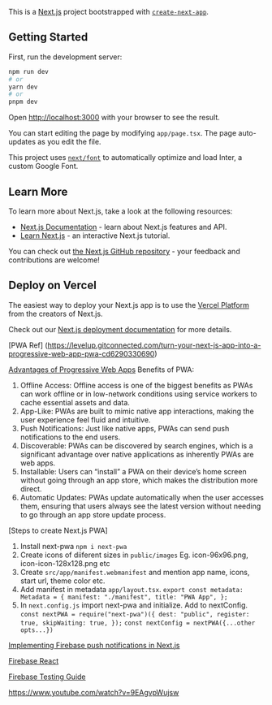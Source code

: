This is a [Next.js](https://nextjs.org/) project bootstrapped with [`create-next-app`](https://github.com/vercel/next.js/tree/canary/packages/create-next-app).

## Getting Started

First, run the development server:

```bash
npm run dev
# or
yarn dev
# or
pnpm dev
```

Open [http://localhost:3000](http://localhost:3000) with your browser to see the result.

You can start editing the page by modifying `app/page.tsx`. The page auto-updates as you edit the file.

This project uses [`next/font`](https://nextjs.org/docs/basic-features/font-optimization) to automatically optimize and load Inter, a custom Google Font.

## Learn More

To learn more about Next.js, take a look at the following resources:

- [Next.js Documentation](https://nextjs.org/docs) - learn about Next.js features and API.
- [Learn Next.js](https://nextjs.org/learn) - an interactive Next.js tutorial.

You can check out [the Next.js GitHub repository](https://github.com/vercel/next.js/) - your feedback and contributions are welcome!

## Deploy on Vercel

The easiest way to deploy your Next.js app is to use the [Vercel Platform](https://vercel.com/new?utm_medium=default-template&filter=next.js&utm_source=create-next-app&utm_campaign=create-next-app-readme) from the creators of Next.js.

Check out our [Next.js deployment documentation](https://nextjs.org/docs/deployment) for more details.

[PWA Ref] (https://levelup.gitconnected.com/turn-your-next-js-app-into-a-progressive-web-app-pwa-cd6290330690)

[Advantages of Progressive Web Apps](https://stackademic.com/blog/adding-pwa-to-next-js-with-app-directory-simple-guide)
Benefits of PWA:

1. Offline Access: Offline access is one of the biggest benefits as PWAs can work offline or in low-network conditions using service workers to cache essential assets and data.
2. App-Like: PWAs are built to mimic native app interactions, making the user experience feel fluid and intuitive.
3. Push Notifications: Just like native apps, PWAs can send push notifications to the end users.
4. Discoverable: PWAs can be discovered by search engines, which is a significant advantage over native applications as inherently PWAs are web apps.
5. Installable: Users can “install” a PWA on their device’s home screen without going through an app store, which makes the distribution more direct.
6. Automatic Updates: PWAs update automatically when the user accesses them, ensuring that users always see the latest version without needing to go through an app store update process.

[Steps to create Next.js PWA]

1. Install next-pwa
   `npm i next-pwa`
2. Create icons of diiferent sizes in `public/images`
   Eg. icon-96x96.png, icon-icon-128x128.png etc
3. Create `src/app/manifest.webmanifest` and mention app name, icons, start url, theme color etc.
4. Add manifest in metadata `app/layout.tsx`.
   `export const metadata: Metadata = {
    manifest: "./manifest",
    title: "PWA App",
};`
5. In `next.config.js` import next-pwa and initialize. Add to nextConfig.
   `const nextPWA = require("next-pwa")({
    dest: "public",
    register: true,
    skipWaiting: true,
});`
   `const nextConfig = nextPWA({...other opts...})`

[Implementing Firebase push notifications in Next.js](https://www.mbloging.com/post/implementing-firebase-push-notifications-in-next-js-a-step-by-step-guide)

[Firebase React](https://medium.com/simform-engineering/firebase-cloud-messaging-in-react-a-comprehensive-guide-b5e325452f97)

[Firebase Testing Guide](https://apoorv487.medium.com/testing-fcm-push-notification-http-v1-through-oauth-2-0-playground-postman-terminal-part-2-7d7a6a0e2fa0)

https://www.youtube.com/watch?v=9EAgvpWujsw
